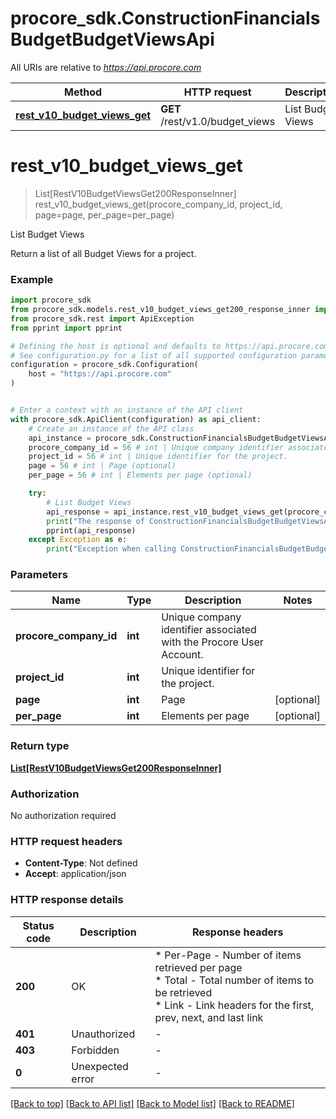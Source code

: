 # procore_sdk.ConstructionFinancialsBudgetBudgetViewsApi

All URIs are relative to *https://api.procore.com*

Method | HTTP request | Description
------------- | ------------- | -------------
[**rest_v10_budget_views_get**](ConstructionFinancialsBudgetBudgetViewsApi.md#rest_v10_budget_views_get) | **GET** /rest/v1.0/budget_views | List Budget Views


# **rest_v10_budget_views_get**
> List[RestV10BudgetViewsGet200ResponseInner] rest_v10_budget_views_get(procore_company_id, project_id, page=page, per_page=per_page)

List Budget Views

Return a list of all Budget Views for a project.

### Example


```python
import procore_sdk
from procore_sdk.models.rest_v10_budget_views_get200_response_inner import RestV10BudgetViewsGet200ResponseInner
from procore_sdk.rest import ApiException
from pprint import pprint

# Defining the host is optional and defaults to https://api.procore.com
# See configuration.py for a list of all supported configuration parameters.
configuration = procore_sdk.Configuration(
    host = "https://api.procore.com"
)


# Enter a context with an instance of the API client
with procore_sdk.ApiClient(configuration) as api_client:
    # Create an instance of the API class
    api_instance = procore_sdk.ConstructionFinancialsBudgetBudgetViewsApi(api_client)
    procore_company_id = 56 # int | Unique company identifier associated with the Procore User Account.
    project_id = 56 # int | Unique identifier for the project.
    page = 56 # int | Page (optional)
    per_page = 56 # int | Elements per page (optional)

    try:
        # List Budget Views
        api_response = api_instance.rest_v10_budget_views_get(procore_company_id, project_id, page=page, per_page=per_page)
        print("The response of ConstructionFinancialsBudgetBudgetViewsApi->rest_v10_budget_views_get:\n")
        pprint(api_response)
    except Exception as e:
        print("Exception when calling ConstructionFinancialsBudgetBudgetViewsApi->rest_v10_budget_views_get: %s\n" % e)
```



### Parameters


Name | Type | Description  | Notes
------------- | ------------- | ------------- | -------------
 **procore_company_id** | **int**| Unique company identifier associated with the Procore User Account. | 
 **project_id** | **int**| Unique identifier for the project. | 
 **page** | **int**| Page | [optional] 
 **per_page** | **int**| Elements per page | [optional] 

### Return type

[**List[RestV10BudgetViewsGet200ResponseInner]**](RestV10BudgetViewsGet200ResponseInner.md)

### Authorization

No authorization required

### HTTP request headers

 - **Content-Type**: Not defined
 - **Accept**: application/json

### HTTP response details

| Status code | Description | Response headers |
|-------------|-------------|------------------|
**200** | OK |  * Per-Page - Number of items retrieved per page <br>  * Total - Total number of items to be retrieved <br>  * Link - Link headers for the first, prev, next, and last link <br>  |
**401** | Unauthorized |  -  |
**403** | Forbidden |  -  |
**0** | Unexpected error |  -  |

[[Back to top]](#) [[Back to API list]](../README.md#documentation-for-api-endpoints) [[Back to Model list]](../README.md#documentation-for-models) [[Back to README]](../README.md)

